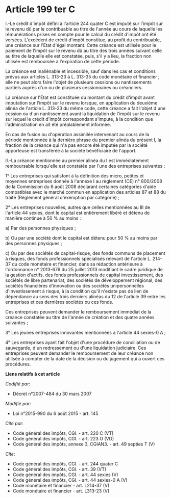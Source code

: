 # Article 199 ter C

I.-Le crédit d'impôt défini à l'article 244 quater C est imputé sur l'impôt sur le revenu dû par le contribuable au titre de
l'année au cours de laquelle les rémunérations prises en compte pour le calcul du crédit d'impôt ont été versées. L'excédent
de crédit d'impôt constitue, au profit du contribuable, une créance sur l'Etat d'égal montant. Cette créance est utilisée
pour le paiement de l'impôt sur le revenu dû au titre des trois années suivant celle au titre de laquelle elle est constatée,
puis, s'il y a lieu, la fraction non utilisée est remboursée à l'expiration de cette période. 

La créance est inaliénable et incessible, sauf dans les cas et conditions prévus aux articles L. 313-23 à L. 313-35 du code
monétaire et financier ; elle ne peut alors faire l'objet de plusieurs cessions ou nantissements partiels auprès d'un ou de
plusieurs cessionnaires ou créanciers. 

La créance sur l'Etat est constituée du montant du crédit d'impôt avant imputation sur l'impôt sur le revenu lorsque, en
application du deuxième alinéa de l'article L. 313-23 du même code, cette créance a fait l'objet d'une cession ou d'un
nantissement avant la liquidation de l'impôt sur le revenu sur lequel le crédit d'impôt correspondant s'impute, à la
condition que l'administration en ait été préalablement informée. 

En cas de fusion ou d'opération assimilée intervenant au cours de la période mentionnée à la dernière phrase du premier
alinéa du présent I, la fraction de la créance qui n'a pas encore été imputée par la société apporteuse est transférée à la
société bénéficiaire de l'apport. 

II.-La créance mentionnée au premier alinéa du I est immédiatement remboursable lorsqu'elle est constatée par l'une des
entreprises suivantes : 

1° Les entreprises qui satisfont à la définition des micro, petites et moyennes entreprises donnée à l'annexe I au règlement
(CE) n° 800/2008 de la Commission du 6 août 2008 déclarant certaines catégories d'aide compatibles avec le marché commun en
application des articles 87 et 88 du traité (Règlement général d'exemption par catégorie) ; 

2° Les entreprises nouvelles, autres que celles mentionnées au III de l'article 44 sexies, dont le capital est entièrement
libéré et détenu de manière continue à 50 % au moins : 

a) Par des personnes physiques ; 

b) Ou par une société dont le capital est détenu pour 50 % au moins par des personnes physiques ; 

c) Ou par des sociétés de capital-risque, des fonds communs de placement à risques, des fonds professionnels spécialisés
relevant de l'article L. 214-37 du code monétaire et financier, dans sa rédaction antérieure à l'ordonnance n° 2013-676 du 25
juillet 2013 modifiant le cadre juridique de la gestion d'actifs, des fonds professionnels de capital investissement, des
sociétés de libre partenariat, des sociétés de développement régional, des sociétés financières d'innovation ou des sociétés
unipersonnelles d'investissement à risque, à la condition qu'il n'existe pas de lien de dépendance au sens des trois derniers
alinéas du 12 de l'article 39 entre les entreprises et ces dernières sociétés ou ces fonds. 

Ces entreprises peuvent demander le remboursement immédiat de la créance constatée au titre de l'année de création et des
quatre années suivantes ; 

3° Les jeunes entreprises innovantes mentionnées à l'article 44 sexies-0 A ; 

4° Les entreprises ayant fait l'objet d'une procédure de conciliation ou de sauvegarde, d'un redressement ou d'une
liquidation judiciaire. Ces entreprises peuvent demander le remboursement de leur créance non utilisée à compter de la date
de la décision ou du jugement qui a ouvert ces procédures.

**Liens relatifs à cet article**

_Codifié par_:

  - Décret n°2007-484 du 30 mars 2007

_Modifié par_:

  - Loi n°2015-990 du 6 août 2015 - art. 145

_Cité par_:

  - Code général des impôts, CGI. - art. 220 C (VT)
  - Code général des impôts, CGI. - art. 223 O (VD)
  - Code général des impôts, annexe 3, CGIAN3. - art. 49 septies T (V)

_Cite_:

  - Code général des impôts, CGI. - art. 244 quater C
  - Code général des impôts, CGI. - art. 39 (VT)
  - Code général des impôts, CGI. - art. 44 sexies (V)
  - Code général des impôts, CGI. - art. 44 sexies-0 A (V)
  - Code monétaire et financier - art. L214-37 (V)
  - Code monétaire et financier - art. L313-23 (V)
